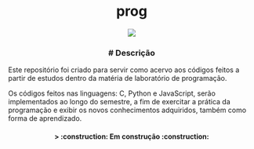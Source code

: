 <h1 align="center">prog</h1>
<p align="center">
<img loading="lazy" src="http://img.shields.io/static/v1?label=STATUS&message=EM%20DESENVOLVIMENTO&color=GREEN&style=for-the-badge"/>
</p>

<h3 align="center"># Descrição</h3>
Este repositório foi criado para servir como acervo aos códigos feitos a partir de estudos dentro da matéria de laboratório de programação.

Os códigos feitos nas linguagens: C, Python e JavaScript, serão implementados ao longo do semestre, a fim de exercitar a prática da programação e exibir os novos conhecimentos adquiridos, também como forma de aprendizado. 



<h4 align="center"> 
> :construction: Em construção :construction:
</h4>
